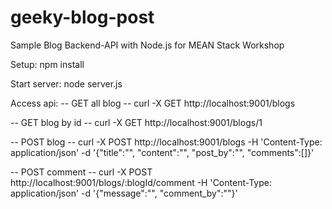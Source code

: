 # geeky-blog-post
Sample Blog Backend-API with Node.js for MEAN Stack Workshop

Setup:
npm install

Start server:
node server.js

Access api:
-- GET all blog --
curl -X GET http://localhost:9001/blogs

-- GET blog by id --
curl -X GET http://localhost:9001/blogs/1

-- POST blog --
curl -X POST http://localhost:9001/blogs -H 'Content-Type: application/json' -d '{"title":"", "content":"", "post_by":"", "comments":[]}'

-- POST comment --
curl -X POST http://localhost:9001/blogs/:blogId/comment -H 'Content-Type: application/json' -d '{"message":"", "comment_by":""}'
